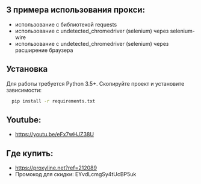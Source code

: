 

## 3 примера использования прокси:

- использование с библиотекой requests
- использование с undetected_chromedriver (selenium) через selenium-wire
- использование с undetected_chromedriver (selenium) через расширение браузера

## Установка

Для работы требуется Python 3.5+. Скопируйте проект и установите зависимости:

```bash
  pip install -r requirements.txt
```

## Youtube:

- https://youtu.be/eFx7wHJZ38U

## Где купить:

- https://proxyline.net?ref=212089
- Промокод для скидки: EYvdLcmgSy4tUcBP5uk


